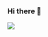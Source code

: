 ### Hi there 👋

<!--
**cCcode02/cCcode02** is a ✨ _special_ ✨ repository because its `README.md` (this file) appears on your GitHub profile.

Here are some ideas to get you started:

- 🔭 I’m currently working on ...
- 🌱 I’m currently learning ...
- 👯 I’m looking to collaborate on ...
- 🤔 I’m looking for help with ...
- 💬 Ask me about ...
- 📫 How to reach me: ...
- 😄 Pronouns: ...
- ⚡ Fun fact: ...
-->
<a href="https://blog.naver.com/boil_jeong20719" target="_blank"><img src="https://img.shields.io/badge/BLOG-000000?style=flat-square&logo=Naver&logoColor=FFFFFF"/></a>
